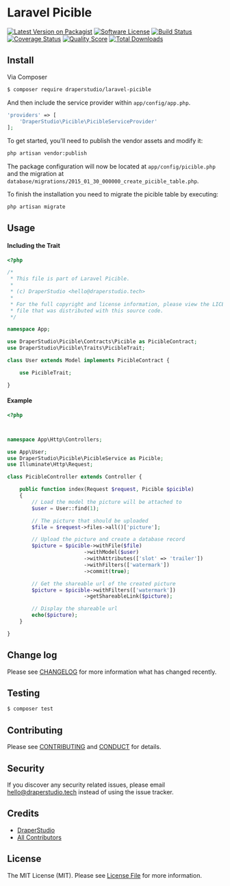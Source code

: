 # Laravel Picible

[![Latest Version on Packagist][ico-version]][link-packagist]
[![Software License][ico-license]](LICENSE.md)
[![Build Status][ico-travis]][link-travis]
[![Coverage Status][ico-scrutinizer]][link-scrutinizer]
[![Quality Score][ico-code-quality]][link-code-quality]
[![Total Downloads][ico-downloads]][link-downloads]

## Install

Via Composer

``` bash
$ composer require draperstudio/laravel-picible
```

And then include the service provider within `app/config/app.php`.

``` php
'providers' => [
    'DraperStudio\Picible\PicibleServiceProvider'
];
```

To get started, you'll need to publish the vendor assets and modify it:

```bash
php artisan vendor:publish
```

The package configuration will now be located at `app/config/picible.php` and the migration at `database/migrations/2015_01_30_000000_create_picible_table.php`.

To finish the installation you need to migrate the picible table by executing:

```bash
php artisan migrate
```

## Usage

#### Including the Trait
``` php
<?php

/*
 * This file is part of Laravel Picible.
 *
 * (c) DraperStudio <hello@draperstudio.tech>
 *
 * For the full copyright and license information, please view the LICENSE
 * file that was distributed with this source code.
 */

namespace App;

use DraperStudio\Picible\Contracts\Picible as PicibleContract;
use DraperStudio\Picible\Traits\PicibleTrait;

class User extends Model implements PicibleContract {

    use PicibleTrait;

}
```

#### Example
``` php
<?php



namespace App\Http\Controllers;

use App\User;
use DraperStudio\Picible\PicibleService as Picible;
use Illuminate\Http\Request;

class PicibleController extends Controller {

    public function index(Request $request, Picible $picible)
    {
        // Load the model the picture will be attached to
        $user = User::find(1);

        // The picture that should be uploaded
        $file = $request->files->all()['picture'];

        // Upload the picture and create a database record
        $picture = $picible->withFile($file)
                         ->withModel($user)
                         ->withAttributes(['slot' => 'trailer'])
                         ->withFilters(['watermark'])
                         ->commit(true);

        // Get the shareable url of the created picture
        $picture = $picible->withFilters(['watermark'])
                         ->getShareableLink($picture);

        // Display the shareable url
        echo($picture);
    }

}
```

## Change log

Please see [CHANGELOG](CHANGELOG.md) for more information what has changed recently.

## Testing

``` bash
$ composer test
```

## Contributing

Please see [CONTRIBUTING](.github/CONTRIBUTING.md) and [CONDUCT](CONDUCT.md) for details.

## Security

If you discover any security related issues, please email hello@draperstudio.tech instead of using the issue tracker.

## Credits

- [DraperStudio][link-author]
- [All Contributors][link-contributors]

## License

The MIT License (MIT). Please see [License File](LICENSE.md) for more information.

[ico-version]: https://img.shields.io/packagist/v/DraperStudio/laravel-picible.svg?style=flat-square
[ico-license]: https://img.shields.io/badge/license-MIT-brightgreen.svg?style=flat-square
[ico-travis]: https://img.shields.io/travis/DraperStudio/Laravel-Picible/master.svg?style=flat-square
[ico-scrutinizer]: https://img.shields.io/scrutinizer/coverage/g/DraperStudio/laravel-picible.svg?style=flat-square
[ico-code-quality]: https://img.shields.io/scrutinizer/g/DraperStudio/laravel-picible.svg?style=flat-square
[ico-downloads]: https://img.shields.io/packagist/dt/DraperStudio/laravel-picible.svg?style=flat-square

[link-packagist]: https://packagist.org/packages/DraperStudio/laravel-picible
[link-travis]: https://travis-ci.org/DraperStudio/Laravel-Picible
[link-scrutinizer]: https://scrutinizer-ci.com/g/DraperStudio/laravel-picible/code-structure
[link-code-quality]: https://scrutinizer-ci.com/g/DraperStudio/laravel-picible
[link-downloads]: https://packagist.org/packages/DraperStudio/laravel-picible
[link-author]: https://github.com/DraperStudio
[link-contributors]: ../../contributors


<!-- ## To-Do
- Implement **Batch processing** with an easy to use syntax.
- Implement **Move to Slot** with an easy to use syntax.
- Implement **getShareableLink** for the following adapters
    - Azure
    - Copy
    - Ftp
    - GridFs
    - Rackspace
    - Sftp
    - WebDav
    - ZipArchive
- Refactoring and Package structuring
- Write more about how to use the package
- Write more descriptive comments -->
